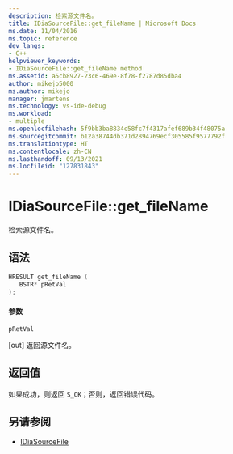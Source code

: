 ```yaml
---
description: 检索源文件名。
title: IDiaSourceFile::get_fileName | Microsoft Docs
ms.date: 11/04/2016
ms.topic: reference
dev_langs:
- C++
helpviewer_keywords:
- IDiaSourceFile::get_fileName method
ms.assetid: a5cb8927-23c6-469e-8f78-f2787d85dba4
author: mikejo5000
ms.author: mikejo
manager: jmartens
ms.technology: vs-ide-debug
ms.workload:
- multiple
ms.openlocfilehash: 5f9bb3ba8834c58fc7f4317afef689b34f48075a
ms.sourcegitcommit: b12a38744db371d2894769ecf305585f9577792f
ms.translationtype: HT
ms.contentlocale: zh-CN
ms.lasthandoff: 09/13/2021
ms.locfileid: "127831843"
---
```

# <a name="idiasourcefileget_filename"></a>IDiaSourceFile::get_fileName
检索源文件名。

## <a name="syntax"></a>语法

```C++
HRESULT get_fileName ( 
   BSTR* pRetVal
);
```

#### <a name="parameters"></a>参数
 `pRetVal`

[out] 返回源文件名。

## <a name="return-value"></a>返回值
 如果成功，则返回 `S_OK`；否则，返回错误代码。

## <a name="see-also"></a>另请参阅
- [IDiaSourceFile](../../debugger/debug-interface-access/idiasourcefile.md)
